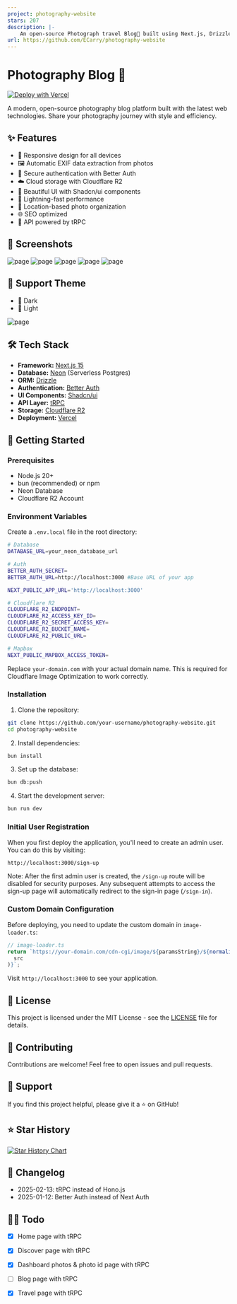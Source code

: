 ```yaml
---
project: photography-website
stars: 207
description: |-
    An open-source Photograph travel Blog📸 built using Next.js, Drizzle, Neon, Better auth, Shadcn/ui and tRPC.
url: https://github.com/ECarry/photography-website
---
```


# Photography Blog 📸

[![Deploy with Vercel](https://vercel.com/button)](https://vercel.com/new/clone?repository-url=https://github.com/ECarry/photography-website)

A modern, open-source photography blog platform built with the latest web technologies. Share your photography journey with style and efficiency.

## ✨ Features

- 📱 Responsive design for all devices
- 🖼️ Automatic EXIF data extraction from photos
- 🔐 Secure authentication with Better Auth
- ☁️ Cloud storage with Cloudflare R2
- 🎨 Beautiful UI with Shadcn/ui components
- 🚀 Lightning-fast performance
- 📍 Location-based photo organization
- 🌐 SEO optimized
- 🎯 API powered by tRPC

## 📸 Screenshots

<img src="https://github.com/ECarry/photography-website/blob/main/screen/home.png?raw=true" alt="page">
<img src="https://github.com/ECarry/photography-website/blob/main/screen/travel.png?raw=true" alt="page">
<img src="https://github.com/ECarry/photography-website/blob/main/screen/discover.png?raw=true" alt="page">
<img src="https://github.com/ECarry/photography-website/blob/main/screen/about.png?raw=true" alt="page">
<img src="https://github.com/ECarry/photography-website/blob/main/screen/photograph.png?raw=true" alt="page">

## 🌈 Support Theme

- 🌈 Dark
- 🌈 Light

<img src="https://github.com/ECarry/photography-website/blob/main/screen/theme.png?raw=true" alt="page">

## 🛠️ Tech Stack

- **Framework:** [Next.js 15](https://nextjs.org/)
- **Database:** [Neon](https://neon.tech/) (Serverless Postgres)
- **ORM:** [Drizzle](https://orm.drizzle.team/)
- **Authentication:** [Better Auth](https://better-auth.com/)
- **UI Components:** [Shadcn/ui](https://ui.shadcn.com/)
- **API Layer:** [tRPC](https://trpc.io/)
- **Storage:** [Cloudflare R2](https://www.cloudflare.com/products/r2/)
- **Deployment:** [Vercel](https://vercel.com)

## 🚀 Getting Started

### Prerequisites

- Node.js 20+
- bun (recommended) or npm
- Neon Database
- Cloudflare R2 Account

### Environment Variables

Create a `.env.local` file in the root directory:

```bash
# Database
DATABASE_URL=your_neon_database_url

# Auth
BETTER_AUTH_SECRET=
BETTER_AUTH_URL=http://localhost:3000 #Base URL of your app

NEXT_PUBLIC_APP_URL='http://localhost:3000'

# Cloudflare R2
CLOUDFLARE_R2_ENDPOINT=
CLOUDFLARE_R2_ACCESS_KEY_ID=
CLOUDFLARE_R2_SECRET_ACCESS_KEY=
CLOUDFLARE_R2_BUCKET_NAME=
CLOUDFLARE_R2_PUBLIC_URL=

# Mapbox
NEXT_PUBLIC_MAPBOX_ACCESS_TOKEN=
```

Replace `your-domain.com` with your actual domain name. This is required for Cloudflare Image Optimization to work correctly.

### Installation

1. Clone the repository:

```bash
git clone https://github.com/your-username/photography-website.git
cd photography-website
```

2. Install dependencies:

```bash
bun install
```

3. Set up the database:

```bash
bun db:push
```

4. Start the development server:

```bash
bun run dev
```

### Initial User Registration

When you first deploy the application, you'll need to create an admin user. You can do this by visiting:

```
http://localhost:3000/sign-up
```

Note: After the first admin user is created, the `/sign-up` route will be disabled for security purposes. Any subsequent attempts to access the sign-up page will automatically redirect to the sign-in page (`/sign-in`).

### Custom Domain Configuration

Before deploying, you need to update the custom domain in `image-loader.ts`:

```typescript
// image-loader.ts
return `https://your-domain.com/cdn-cgi/image/${paramsString}/${normalizeSrc(
  src
)}`;
```

Visit `http://localhost:3000` to see your application.

## 📝 License

This project is licensed under the MIT License - see the [LICENSE](LICENSE) file for details.

## 🤝 Contributing

Contributions are welcome! Feel free to open issues and pull requests.

## 💖 Support

If you find this project helpful, please give it a ⭐️ on GitHub!

## ⭐️ Star History

[![Star History Chart](https://api.star-history.com/svg?repos=ECarry/photography-website&type=Date)](https://star-history.com/#ECarry/photography-website&Date)

## 📝 Changelog

- 2025-02-13: tRPC instead of Hono.js
- 2025-01-12: Better Auth instead of Next Auth

## 🏃‍♂️ Todo

- [x] Home page with tRPC
- [x] Discover page with tRPC
- [x] Dashboard photos & photo id page with tRPC
- [ ] Blog page with tRPC
- [x] Travel page with tRPC

